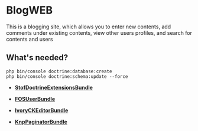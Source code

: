 BlogWEB
========================

This is a blogging site, which allows you to enter new contents, add comments under existing contents, view other users profiles, and search for contents and users

What's needed?
--------------
    
    php bin/console doctrine:database:create
    php bin/console doctrine:schema:update --force

  
  * [**StofDoctrineExtensionsBundle**][1]

  * [**FOSUserBundle**][2]
  
  * [**IvoryCKEditorBundle**][3]
  
  * [**KnpPaginatorBundle**][4]


[1]:  https://symfony.com/doc/master/bundles/StofDoctrineExtensionsBundle/index.html
[2]:  https://symfony.com/doc/master/bundles/FOSUserBundle/index.html
[3]:  https://symfony.com/doc/master/bundles/IvoryCKEditorBundle/index.html
[4]:  https://github.com/KnpLabs/KnpPaginatorBundle